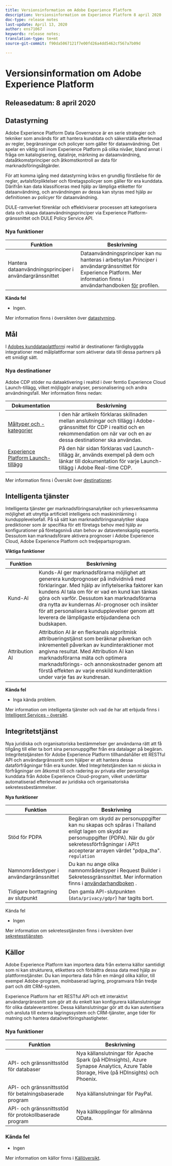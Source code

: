 ```yaml
---
title: Versionsinformation om Adobe Experience Platform
description: Versionsinformation om Experience Platform 8 april 2020
doc-type: release notes
last-update: April 13, 2020
author: ens71067
keywords: release notes;
translation-type: tm+mt
source-git-commit: f90da5067121f7e00fd26a4dd5462cf567a7b09d

---
```



# Versionsinformation om Adobe Experience Platform

## Releasedatum: 8 april 2020

## Datastyrning

Adobe Experience Platform Data Governance är en serie strategier och tekniker som används för att hantera kunddata och säkerställa efterlevnad av regler, begränsningar och policyer som gäller för dataanvändning. Det spelar en viktig roll inom Experience Platform på olika nivåer, bland annat i fråga om katalogisering, datalinje, märkning av dataanvändning, dataåtkomstprinciper och åtkomstkontroll av data för marknadsföringsåtgärder.

För att komma igång med datastyrning krävs en grundlig förståelse för de regler, avtalsförpliktelser och företagspolicyer som gäller för era kunddata. Därifrån kan data klassificeras med hjälp av lämpliga etiketter för dataanvändning, och användningen av dessa kan styras med hjälp av definitionen av policyer för dataanvändning.

DULE-ramverket förenklar och effektiviserar processen att kategorisera data och skapa dataanvändningsprinciper via Experience Platform-gränssnittet och DULE Policy Service API.

### Nya funktioner

| Funktion | Beskrivning |
| -----------| ---------- |
| Hantera dataanvändningsprinciper i användargränssnittet | Dataanvändningsprinciper kan nu hanteras i arbetsytan _Principer_ i användargränssnittet för Experience Platform. Mer information finns i användarhandboken [för](../../data-governance/policies/user-guide.md) profilen. |

**Kända fel**

* Ingen.

Mer information finns i översikten över [datastyrning](../../data-governance/home.md).


## Mål 

I [Adobes kunddataplattform](../../rtcdp/overview.md)i realtid är destinationer färdigbyggda integrationer med målplattformar som aktiverar data till dessa partners på ett smidigt sätt.

### Nya destinationer

Adobe CDP stöder nu dataaktivering i realtid i över femtio Experience Cloud Launch-tillägg, vilket möjliggör analyser, personalisering och andra användningsfall. Mer information finns nedan:

| Dokumentation | Beskrivning |
|--- | ---|
| [Måltyper och -kategorier](/help/rtcdp/destinations/destination-types.md) | I den här artikeln förklaras skillnaden mellan anslutningar och tillägg i Adobe-gränssnittet för CDP i realtid och en rekommendation om när var och en av dessa destinationer ska användas. |
| [Experience Platform Launch-tillägg](/help/rtcdp/destinations/experience-platform-launch-extensions.md) | På den här sidan förklaras vad Launch-tillägg är, används exempel på dem och länkar till dokumentation för varje Launch-tillägg i Adobe Real-time CDP. |

Mer information finns i Översikt över [destinationer](/help/rtcdp/destinations/destinations-overview.md).

## Intelligenta tjänster

Intelligenta tjänster ger marknadsföringsanalytiker och yrkesverksamma möjlighet att utnyttja artificiell intelligens och maskininlärning i kundupplevelsefall. På så sätt kan marknadsföringsanalytiker skapa prediktioner som är specifika för ett företags behov med hjälp av konfigurationer på företagsnivå utan behov av datavetenskaplig expertis. Dessutom kan marknadsförare aktivera prognoser i Adobe Experience Cloud, Adobe Experience Platform och tredjepartsprogram.

**Viktiga funktioner**

| Funktion | Beskrivning |
|---|---|
| Kund-AI | Kunds-AI ger marknadsförarna möjlighet att generera kundprognoser på individnivå med förklaringar. Med hjälp av inflytelserika faktorer kan kundens AI tala om för er vad en kund kan tänkas göra och varför. Dessutom kan marknadsförarna dra nytta av kundernas AI-prognoser och insikter för att personalisera kundupplevelser genom att leverera de lämpligaste erbjudandena och budskapen. |
| Attribution AI | Attribution AI är en flerkanals algoritmisk attribueringstjänst som beräknar påverkan och inkrementell påverkan av kundinteraktioner mot angivna resultat. Med Attribution AI kan marknadsförarna mäta och optimera marknadsförings- och annonskostnader genom att förstå effekten av varje enskild kundinteraktion under varje fas av kundresan. |

**Kända fel**

* Inga kända problem.

Mer information om intelligenta tjänster och vad de har att erbjuda finns i [Intelligent Services - översikt](../../intelligent-services/home.md).

## Integritetstjänst

Nya juridiska och organisatoriska bestämmelser ger användarna rätt att få tillgång till eller ta bort sina personuppgifter från era datalager på begäran. Integritetstjänsten för Adobe Experience Platform tillhandahåller ett RESTful API och användargränssnitt som hjälper er att hantera dessa dataförfrågningar från era kunder. Med Integritetstjänsten kan ni skicka in förfrågningar om åtkomst till och radering av privata eller personliga kunddata från Adobe Experience Cloud-program, vilket underlättar automatiserad efterlevnad av juridiska och organisatoriska sekretessbestämmelser.

**Nya funktioner**

| Funktion | Beskrivning |
| --- | --- |
| Stöd för PDPA | Begäran om skydd av personuppgifter kan nu skapas och spåras i Thailand enligt lagen om skydd av personuppgifter (PDPA). När du gör sekretessförfrågningar i API:t accepterar arrayen värdet &quot;pdpa_tha&quot;. `regulation` |
| Namnområdestyper i användargränssnittet | Du kan nu ange olika namnområdestyper i Request Builder i Sekretessgränssnittet. Mer information finns i [användarhandboken](../../privacy-service/ui/user-guide.md) . |
| Tidigare borttagning av slutpunkt | Den gamla API-slutpunkten (`data/privacy/gdpr`) har tagits bort. |

Kända fel

* Ingen

Mer information om sekretesstjänsten finns i översikten över [sekretesstjänsten](../../privacy-service/home.md).

## Källor

Adobe Experience Platform kan importera data från externa källor samtidigt som ni kan strukturera, etikettera och förbättra dessa data med hjälp av plattformstjänster. Du kan importera data från en mängd olika källor, till exempel Adobe-program, molnbaserad lagring, programvara från tredje part och ditt CRM-system.

Experience Platform har ett RESTful API och ett interaktivt användargränssnitt som gör att du enkelt kan konfigurera källanslutningar för olika dataleverantörer. Dessa källanslutningar gör att du kan autentisera och ansluta till externa lagringssystem och CRM-tjänster, ange tider för matning och hantera dataöverföringshastigheter.

### Nya funktioner

| Funktion | Beskrivning |
| ------- | ----------- |
| API- och gränssnittsstöd för databaser | Nya källanslutningar för Apache Spark (på HDInsights), Azure Synapse Analytics, Azure Table Storage, Hive (på HDInsights) och Phoenix. |
| API- och gränssnittsstöd för betalningsbaserade program | Nya källanslutningar för PayPal. |
| API- och gränssnittsstöd för protokollbaserade program | Nya källkopplingar för allmänna OData. |

### Kända fel

* Ingen

Mer information om källor finns i [Källöversikt](../../source-connectors/home.md).